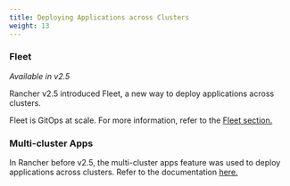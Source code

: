 ```yaml
---
title: Deploying Applications across Clusters
weight: 13
---
```




### Fleet

_Available in v2.5_

Rancher v2.5 introduced Fleet, a new way to deploy applications across clusters.

Fleet is GitOps at scale. For more information, refer to the [Fleet section.](./fleet)

### Multi-cluster Apps

In Rancher before v2.5, the multi-cluster apps feature was used to deploy applications across clusters. Refer to the documentation [here.](./multi-cluster-apps)